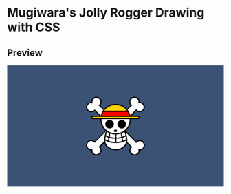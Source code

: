 # Mugiwara's Jolly Rogger Drawing with CSS

## Preview 

<img src="jolly-rogger-preview.png" alt="Luffy's Hat drawing" align="center">